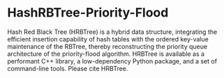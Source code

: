 # HashRBTree-Priority-Flood
Hash Red Black Tree (HRBTree) is a hybrid data structure, integrating the efficient insertion capability of hash tables with the ordered key-value maintenance of the RBTree, thereby reconstructing the priority queue architecture of the priority-flood algorithm. 
HRBTree is available as a performant C++ library, a low-dependency Python package, and a set of command-line tools.
Please cite HRBTree.
